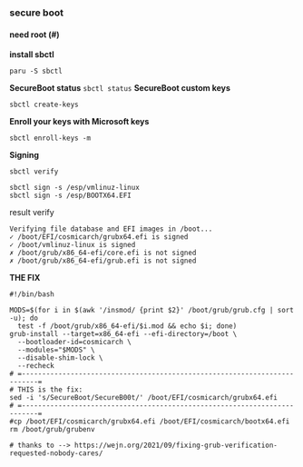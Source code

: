 ### secure boot
#### need root (#)
<b>install sbctl</b>
```
paru -S sbctl
```
<b>SecureBoot status</b>
``
sbctl status
``
<b>SecureBoot custom keys</b>
```
sbctl create-keys
```
<b> Enroll your keys with Microsoft keys </b>
```
sbctl enroll-keys -m
```
<b>Signing</b>
```
sbctl verify

sbctl sign -s /esp/vmlinuz-linux
sbctl sign -s /esp/BOOTX64.EFI
```
result verify
```
Verifying file database and EFI images in /boot...
✓ /boot/EFI/cosmicarch/grubx64.efi is signed
✓ /boot/vmlinuz-linux is signed
✗ /boot/grub/x86_64-efi/core.efi is not signed
✗ /boot/grub/x86_64-efi/grub.efi is not signed
```

<b>THE FIX</b>
```
#!/bin/bash

MODS=$(for i in $(awk '/insmod/ {print $2}' /boot/grub/grub.cfg | sort -u); do
  test -f /boot/grub/x86_64-efi/$i.mod && echo $i; done)
grub-install --target=x86_64-efi --efi-directory=/boot \
  --bootloader-id=cosmicarch \
  --modules="$MODS" \
  --disable-shim-lock \
  --recheck
# =--------------------------------------------------------------------------=
# THIS is the fix:
sed -i 's/SecureBoot/SecureB00t/' /boot/EFI/cosmicarch/grubx64.efi
# =--------------------------------------------------------------------------=
#cp /boot/EFI/cosmicarch/grubx64.efi /boot/EFI/cosmicarch/bootx64.efi
rm /boot/grub/grubenv

# thanks to --> https://wejn.org/2021/09/fixing-grub-verification-requested-nobody-cares/
```
